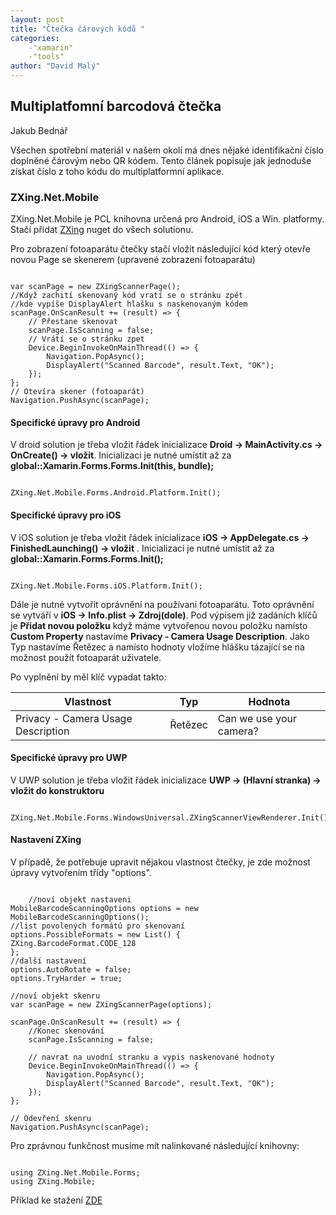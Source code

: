 ```yaml
---
layout: post
title: "Čtečka čárových kódů "
categories:
    -"xamarin"
    -"tools"
author: "David Malý"
--- 
```



## Multiplatfomní barcodová čtečka


Jakub Bednář



Všechen spotřební materiál v našem okolí má dnes nějaké identifikační číslo doplněné čárovým nebo QR kódem. Tento článek popisuje jak jednoduše získat číslo z toho kódu do multiplatformní aplikace.


### ZXing.Net.Mobile


ZXing.Net.Mobile je PCL knihovna určená pro Android, iOS a Win. platformy. Stačí přidat [ZXing](https://components.xamarin.com/view/zxing.net.mobile) nuget do všech solutionu.



Pro zobrazení fotoaparátu čtečky stačí vložit následující kód který otevře novou Page se skenerem (upravené zobrazení fotoaparátu)


```

var scanPage = new ZXingScannerPage();
//Když zachití skenovaný kód vratí se o stránku zpět 
//kde vypíše DisplayAlert hlašku s naskenovaným kódem
scanPage.OnScanResult += (result) => {
    // Přestane skenovat
    scanPage.IsScanning = false;
    // Vrátí se o stránku zpet
    Device.BeginInvokeOnMainThread(() => {
        Navigation.PopAsync();
        DisplayAlert("Scanned Barcode", result.Text, "OK");
    });
};
// Otevíra skener (fotoaparát)
Navigation.PushAsync(scanPage);

```

#### Specifické úpravy pro Android


V droid solution je třeba vložit řádek inicializace **Droid -> MainActivity.cs -> OnCreate() -> vložit**. Inicializaci je nutné umístit až za **global::Xamarin.Forms.Forms.Init(this, bundle);**


```

ZXing.Net.Mobile.Forms.Android.Platform.Init();

```

#### Specifické úpravy pro iOS


V iOS solution je třeba vložit řádek inicializace **iOS -> AppDelegate.cs -> FinishedLaunching() -> vložit** . Inicializaci je nutné umístit až za **global::Xamarin.Forms.Forms.Init();**


```

ZXing.Net.Mobile.Forms.iOS.Platform.Init();

```


Dále je nutné vytvořit oprávnění na používaní fotoaparátu. Toto oprávnění se vytváří v **iOS -> Info.plist -> Zdroj(dole)**. Pod výpisem již zadáních klíčů je **Přidat novou položku** když máme vytvořenou novou položku namísto **Custom Property** nastavíme **Privacy - Camera Usage Description**. Jako Typ nastavíme Řetězec a namísto hodnoty vložíme hlášku tázající se na možnost použít fotoaparát uživatele.



Po vyplnění by měl klíč vypadat takto:



| Vlastnost | Typ | Hodnota |
| --- | --- | --- |
| Privacy - Camera Usage Description | Řetězec | Can we use your camera? |


#### Specifické úpravy pro UWP


V UWP solution je třeba vložit řádek inicializace **UWP -> (Hlavní stranka) -> vložit do konstruktoru**


```

ZXing.Net.Mobile.Forms.WindowsUniversal.ZXingScannerViewRenderer.Init();

```

#### Nastavení ZXing


V případě, že potřebuje upravit nějakou vlastnost čtečky, je zde možnost úpravy vytvořením třídy "options".


```

	//noví objekt nastaveni
MobileBarcodeScanningOptions options = new MobileBarcodeScanningOptions();
//list povolených formátú pro skenovaní
options.PossibleFormats = new List() {ZXing.BarcodeFormat.CODE_128
};
//další nastavení
options.AutoRotate = false;
options.TryHarder = true;

//noví objekt skenru
var scanPage = new ZXingScannerPage(options);

scanPage.OnScanResult += (result) => {
   	//Konec skenování
    scanPage.IsScanning = false;

    // navrat na uvodní stranku a vypis naskenované hodnoty
    Device.BeginInvokeOnMainThread(() => {
        Navigation.PopAsync();
        DisplayAlert("Scanned Barcode", result.Text, "OK");
    });
};

// Odevření skenru
Navigation.PushAsync(scanPage);
```


Pro zprávnou funkčnost musíme mít nalinkované následující knihovny:


```

using ZXing.Net.Mobile.Forms;
using ZXing.Mobile;

```


Příklad ke stažení [ZDE](https://github.com/malyda/Xamarin-BarCodeScanner)

